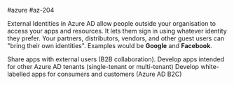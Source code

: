 #azure #az-204 

External Identities in Azure AD allow people outside your organisation to access your apps and resources.
It lets them sign in using whatever identity they prefer.
Your partners, distributors, vendors, and other guest users can "bring their own identities".
Examples would be **Google** and **Facebook**.

Share apps with external users (B2B collaboration).
Develop apps intended for other Azure AD tenants (single-tenant or multi-tenant)
Develop white-labelled apps for consumers and customers (Azure AD B2C)
